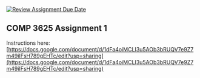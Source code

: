 [![Review Assignment Due Date](https://classroom.github.com/assets/deadline-readme-button-22041afd0340ce965d47ae6ef1cefeee28c7c493a6346c4f15d667ab976d596c.svg)](https://classroom.github.com/a/nPbf2yGQ)
## COMP 3625 Assignment 1

Instructions here: [https://docs.google.com/document/d/1dFa4oiMCLI3u5AOb3bRUQV7e9Z7m49iIFsH789gEHTc/edit?usp=sharing](https://docs.google.com/document/d/1dFa4oiMCLI3u5AOb3bRUQV7e9Z7m49iIFsH789gEHTc/edit?usp=sharing)
